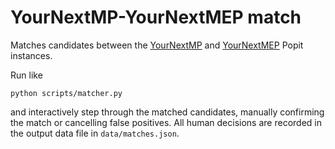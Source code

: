 YourNextMP-YourNextMEP match
============================

Matches candidates between the [YourNextMP](http://yournextmp.popit.mysociety.org)
and [YourNextMEP](http://yournextmep.popit.mysociety.org) Popit instances.

Run like

    python scripts/matcher.py

and interactively step through the matched candidates, manually confirming the match or cancelling false positives.
All human decisions are recorded in the output data file in `data/matches.json`.
